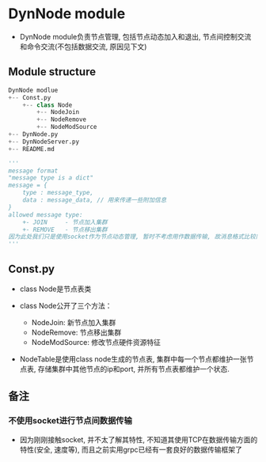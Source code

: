 # DynNode module

* DynNode module负责节点管理, 包括节点动态加入和退出, 节点间控制交流和命令交流(不包括数据交流, 原因见下文)

## Module structure

```python
DynNode modlue
+-- Const.py
    +-- class Node
        +-- NodeJoin
        +-- NodeRemove
        +-- NodeModSource
+-- DynNode.py
+-- DynNodeServer.py
+-- README.md

'''
message format
"message type is a dict"
message = {
    type : message_type,
    data : message_data, // 用来传递一些附加信息
}
allowed message type:
    +- JOIN     - 节点加入集群
    +- REMOVE   - 节点移出集群
因为此处我们只是使用socket作为节点动态管理, 暂时不考虑用作数据传输, 故消息格式比较简单
'''
```
## Const.py

* class Node是节点表类
* class Node公开了三个方法：
    * NodeJoin: 新节点加入集群
    * NodeRemove: 节点移出集群
    * NodeModSource: 修改节点硬件资源特征

* NodeTable是使用class node生成的节点表, 集群中每一个节点都维护一张节点表, 存储集群中其他节点的ip和port, 并所有节点表都维护一个状态.


## 备注

### 不使用socket进行节点间数据传输
* 因为刚刚接触socket, 并不太了解其特性, 不知道其使用TCP在数据传输方面的特性(安全, 速度等), 而且之前实用grpc已经有一套良好的数据传输框架了